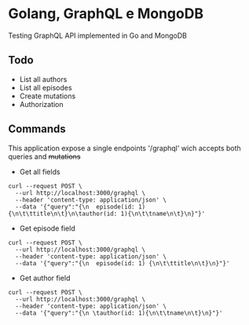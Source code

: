 # Golang, GraphQL e MongoDB

Testing GraphQL API implemented in Go and MongoDB

## Todo 

- List all authors
- List all episodes
- Create mutations
- Authorization


## Commands
This application expose a single endpoints '/graphql' wich accepts both queries and ~~mutations~~


- Get all fields
```
curl --request POST \
  --url http://localhost:3000/graphql \
  --header 'content-type: application/json' \
  --data '{"query":"{\n  episode(id: 1) {\n\t\ttitle\n\t}\n\tauthor(id: 1){\n\t\tname\n\t}\n}"}'
```

- Get episode field
``` 
curl --request POST \
  --url http://localhost:3000/graphql \
  --header 'content-type: application/json' \
  --data '{"query":"{\n  episode(id: 1) {\n\t\ttitle\n\t}\n}"}'
```

- Get author field
``` 
curl --request POST \
  --url http://localhost:3000/graphql \
  --header 'content-type: application/json' \
  --data '{"query":"{\n \tauthor(id: 1){\n\t\tname\n\t}\n}"}'
```